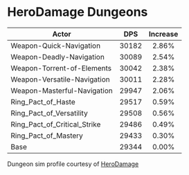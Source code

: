 # HeroDamage Dungeons
| Actor | DPS | Increase |
|---|:---:|:---:|
|Weapon-Quick-Navigation|30182|2.86%|
|Weapon-Deadly-Navigation|30089|2.54%|
|Weapon-Torrent-of-Elements|30042|2.38%|
|Weapon-Versatile-Navigation|30011|2.28%|
|Weapon-Masterful-Navigation|29947|2.06%|
|Ring_Pact_of_Haste|29517|0.59%|
|Ring_Pact_of_Versatility|29508|0.56%|
|Ring_Pact_of_Critical_Strike|29486|0.49%|
|Ring_Pact_of_Mastery|29433|0.30%|
|Base|29344|0.00%|

 Dungeon sim profile courtesy of [HeroDamage](https://www.herodamage.com/)